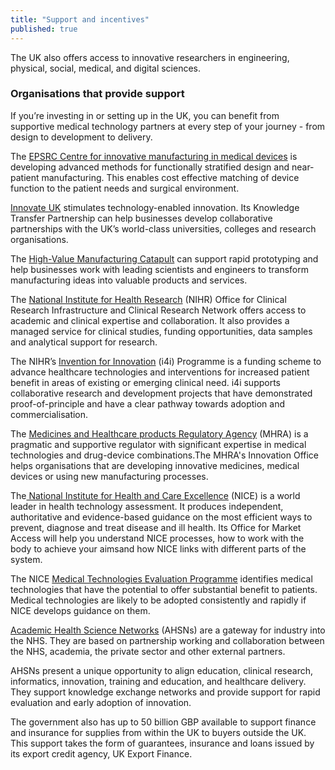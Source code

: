 ```yaml
---
title: "Support and incentives"
published: true
---
```

The UK also offers access to innovative researchers in engineering, physical, social, medical, and digital sciences. 

### Organisations that provide support

If you’re investing in or setting up in the UK, you can benefit from supportive medical technology partners at every step of your journey - from design to development to delivery.

The [EPSRC Centre for innovative manufacturing in medical devices](https://www.epsrc.ac.uk/research/centres/innovativemanufacturing/imrcmedicaldevices) is developing advanced methods for functionally stratified design and near-patient manufacturing. This enables cost effective matching of device function to the patient needs and surgical environment.

[Innovate UK](https://www.gov.uk/government/organisations/innovate-uk) stimulates technology-enabled innovation. Its Knowledge Transfer Partnership can help businesses develop collaborative partnerships with the UK’s world-class universities, colleges and research organisations.

The [High-Value Manufacturing Catapult](https://hvm.catapult.org.uk/) can support rapid prototyping and help businesses work with leading scientists and engineers to transform manufacturing ideas into valuable products and services.

The [National Institute for Health Research](http://www.nihr.ac.uk/life-sciences-industry/) (NIHR) Office for Clinical Research Infrastructure and Clinical Research Network offers access to academic and clinical expertise and collaboration. It also provides  a managed service for clinical studies, funding opportunities, data samples and analytical support for research.

The NIHR’s [Invention for Innovation](http://www.nihr.ac.uk/funding-and-support/funding-for-research-studies/how-to-apply/research-programmes/invention-for-innovation/) (i4i) Programme is a funding scheme to advance healthcare technologies and interventions for increased patient benefit in areas of existing or emerging clinical need. i4i supports collaborative research and development projects that have demonstrated proof-of-principle and have a clear pathway towards adoption and commercialisation.

The [Medicines and Healthcare products Regulatory Agency](https://www.gov.uk/government/organisations/medicines-and-healthcare-products-regulatory-agency) (MHRA) is a pragmatic and supportive regulator with significant expertise in medical technologies and drug-device combinations.The MHRA's Innovation Office helps organisations that are developing innovative medicines, medical devices or using new manufacturing processes.

The[ National Institute for Health and Care Excellence](https://www.nice.org.uk/) (NICE) is a world leader in health technology assessment. It produces independent, authoritative and evidence-based guidance on the most efficient ways to prevent, diagnose and treat disease and ill health. Its Office for Market Access will help you understand NICE processes, how to work with the body to achieve your aimsand how NICE links with different parts of the system.

The NICE [Medical Technologies Evaluation Programme](https://www.nice.org.uk/About/What-we-do/Our-Programmes/NICE-guidance/NICE-medical-technologies-evaluation-programme) identifies medical technologies that have the potential to offer substantial benefit to patients. Medical technologies are likely to be adopted consistently and rapidly if NICE develops guidance on them.

[Academic Health Science Networks](http://www.ahsnnetwork.com/) (AHSNs) are a gateway for industry into the NHS. They are based on partnership working and collaboration between the NHS, academia, the private sector and other external partners.

AHSNs present a unique opportunity to align education, clinical research, informatics, innovation, training and education, and healthcare delivery. They support knowledge exchange networks and provide support for rapid evaluation and early adoption of innovation.

The government also has up to 50 billion GBP available to support finance and insurance for   supplies from within the UK to buyers outside the UK. This support takes the form of guarantees, insurance and loans issued by its export credit agency, UK Export Finance.
